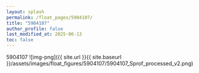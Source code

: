```yaml
---
layout: splash
permalink: /float_pages/5904107/
title: "5904107"
author_profile: false
last_modified_at: 2025-06-13
toc: false
---
```

 
5904107
![img-png]({{ site.url }}{{ site.baseurl }}/assets/images/float_figures/5904107/5904107_Sprof_processed_v2.png)